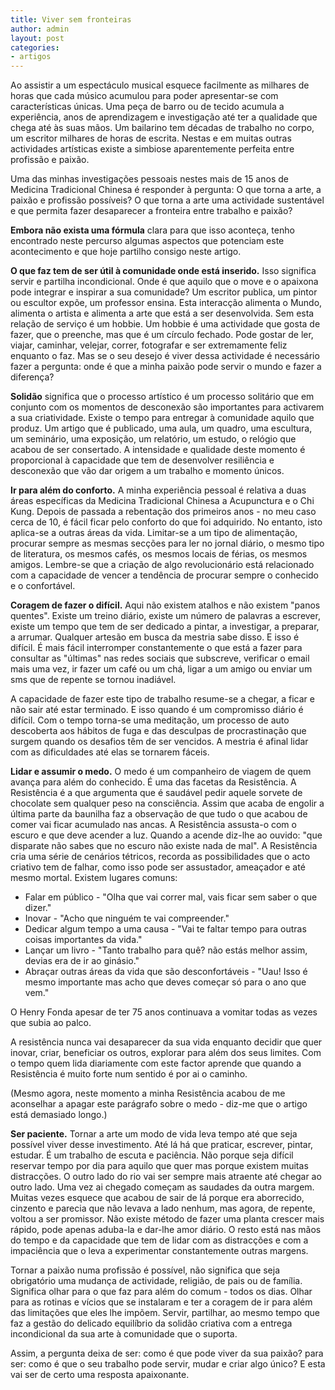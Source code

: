 ```yaml
---
title: Viver sem fronteiras
author: admin
layout: post
categories:
- artigos
---
```

Ao assistir a um espectáculo musical esquece facilmente as milhares de horas que cada músico acumulou para poder apresentar-se com características únicas. Uma peça de barro ou de tecido acumula a experiência, anos de aprendizagem e investigação até ter a qualidade que chega até às suas mãos. Um bailarino tem décadas de trabalho no corpo, um escritor milhares de horas de escrita. Nestas e em muitas outras actividades artísticas existe a simbiose aparentemente perfeita entre profissão e paixão. 

<a id="artigo"> </a> 

Uma das minhas investigações pessoais nestes mais de 15 anos de Medicina Tradicional Chinesa é responder à pergunta: O que torna a arte, a paixão e profissão possíveis? O que torna a arte uma actividade sustentável e que permita fazer desaparecer a fronteira entre trabalho e paixão?

**Embora não exista uma fórmula** clara para que isso aconteça, tenho encontrado neste percurso algumas aspectos que potenciam este acontecimento e que hoje partilho consigo neste artigo. 

**O que faz tem de ser útil à comunidade onde está inserido.** Isso significa servir e partilha incondicional. Onde é que aquilo que o move e o apaixona pode integrar e inspirar a sua comunidade? Um escritor publica, um pintor ou escultor expõe, um professor ensina. Esta interacção alimenta o Mundo, alimenta o artista e alimenta a arte que está a ser desenvolvida. Sem esta relação de serviço é um hobbie. Um hobbie é uma actividade que gosta de fazer, que o preenche, mas que é um círculo fechado. Pode gostar de ler, viajar, caminhar, velejar, correr, fotografar e ser extremamente feliz enquanto o faz. Mas se o seu desejo é viver dessa actividade é necessário fazer a pergunta: onde é que a minha paixão pode servir o mundo e fazer a diferença? 

**Solidão** significa que o processo artístico é um processo solitário que em conjunto com os momentos de desconexão são importantes para activarem a sua criatividade. Existe o tempo para entregar à comunidade aquilo que produz. Um artigo que é publicado, uma aula, um quadro, uma escultura, um seminário, uma exposição, um relatório, um estudo, o relógio que acabou de ser consertado. A intensidade e qualidade deste momento é proporcional à capacidade que tem de desenvolver resiliência e desconexão que vão dar origem a um trabalho e momento únicos. 

**Ir para além do conforto.** A minha experiência pessoal é relativa a duas áreas específicas da Medicina Tradicional Chinesa a Acupunctura e o Chi Kung. Depois de passada a rebentação dos primeiros anos - no meu caso cerca de 10, é fácil ficar pelo conforto do que foi adquirido. No entanto, isto aplica-se a outras áreas da vida. Limitar-se a um tipo de alimentação, procurar sempre as mesmas secções para ler no jornal diário, o mesmo tipo de literatura, os mesmos cafés, os mesmos locais de férias, os mesmos amigos. Lembre-se que a criação de algo revolucionário está relacionado com a capacidade de vencer a tendência de procurar sempre o conhecido e o confortável. 

**Coragem de fazer o difícil.** Aqui não existem atalhos e não existem "panos quentes". Existe um treino diário, existe um número de palavras a escrever, existe um tempo que tem de ser dedicado a pintar, a investigar, a preparar, a arrumar. Qualquer artesão em busca da mestria sabe disso. E isso é difícil. É mais fácil interromper constantemente o que está a fazer para consultar as "últimas" nas redes sociais que subscreve, verificar o email mais uma vez, ir fazer um café ou um chá, ligar a um amigo ou enviar um sms que de repente se tornou inadiável. 

A capacidade de fazer este tipo de trabalho resume-se a chegar, a ficar e não sair até estar terminado. E isso quando é um compromisso diário é difícil. Com o tempo torna-se uma meditação, um processo de auto descoberta aos hábitos de fuga e das desculpas de procrastinação que surgem quando os desafios têm de ser vencidos. A mestria é afinal lidar com as dificuldades até elas se tornarem fáceis. 

**Lidar e assumir o medo.** O medo é um companheiro de viagem de quem avança para além do conhecido. É uma das facetas da Resistência. A Resistência é a que argumenta que é saudável pedir aquele sorvete de chocolate sem qualquer peso na consciência. Assim que acaba de engolir a última parte da baunilha  faz a observação de que tudo o que acabou de comer vai ficar acumulado nas ancas. A Resistência assusta-o com o escuro e que deve acender a luz. Quando a acende diz-lhe ao ouvido: "que disparate não sabes que no escuro não existe nada de mal". A Resistência cria uma série de cenários tétricos, recorda as possibilidades que o acto criativo tem de falhar, como isso pode ser assustador, ameaçador e até mesmo mortal. Existem lugares comuns:

+ Falar em público - "Olha que vai correr mal, vais ficar sem saber o que dizer."
+ Inovar - "Acho que ninguém te vai compreender."
+ Dedicar algum tempo a uma causa - "Vai te faltar tempo para outras coisas importantes da vida."
+ Lançar um livro - "Tanto trabalho para quê? não estás melhor assim, devias era de ir ao ginásio."
+ Abraçar outras áreas da vida que são desconfortáveis - "Uau! Isso é mesmo importante mas acho que deves começar só para o ano que vem." 

O Henry Fonda apesar de ter 75 anos continuava a vomitar todas as vezes que subia ao palco. 

A resistência nunca vai desaparecer da sua vida enquanto decidir que quer inovar, criar, beneficiar os outros, explorar para além dos seus limites. Com o tempo quem lida diariamente com este factor aprende que quando a Resistência é muito forte num sentido é por ai o caminho. 

(Mesmo agora, neste momento a minha Resistência acabou de me aconselhar a apagar este parágrafo sobre o medo - diz-me que o artigo está demasiado longo.)

**Ser paciente.** Tornar a arte um modo de vida leva tempo até que seja possível viver desse investimento. Até lá há que praticar, escrever, pintar, estudar. É um trabalho de escuta e paciência. Não porque seja difícil reservar tempo por dia para aquilo que quer mas porque existem muitas distracções. O outro lado do rio vai ser sempre mais atraente até chegar ao outro lado. Uma vez ai chegado começam as saudades da outra margem. Muitas vezes esquece que acabou de sair de lá porque era aborrecido, cinzento e parecia que não levava a lado nenhum, mas agora, de repente, voltou a ser promissor. Não existe método de fazer uma planta crescer mais rápido, pode apenas aduba-la e dar-lhe amor diário. O resto está nas mãos do tempo e da capacidade que tem de lidar com as distracções e com a impaciência que o leva a experimentar constantemente outras margens.

Tornar a paixão numa profissão é possível, não significa que seja obrigatório uma mudança de actividade, religião, de pais ou de família. Significa olhar para o que faz para além do comum - todos os dias. Olhar para as rotinas e vícios que se instalaram e ter a coragem de ir para além das limitações que eles lhe impõem. Servir, partilhar, ao mesmo tempo que faz a gestão do delicado equilíbrio da solidão criativa com a entrega incondicional da sua arte à comunidade que o suporta. 

Assim, a pergunta deixa de ser: como é que pode viver da sua paixão? para ser: como é que o seu trabalho pode servir, mudar e criar algo único? E esta vai ser de certo uma resposta apaixonante.    
